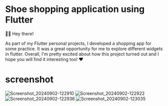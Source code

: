 # Shoe shopping application using Flutter

🤖👋 Hey there!

As part of my Flutter personal projects, I developed a shopping app for some practice. It was a great opportunity for me to explore different widgets in flutter.
Overall, I'm pretty excited about how this project turned out and I hope you will find it interesting too! ❤️

# screenshot 

![Screenshot_20240902-122910](https://github.com/user-attachments/assets/040be104-78d7-4f53-a4d4-9f50806c13a9)
![Screenshot_20240902-122922](https://github.com/user-attachments/assets/54e1b752-d232-46f6-8f34-7909268c4fb9)
![Screenshot_20240902-122936](https://github.com/user-attachments/assets/bfc3846f-2572-4d2b-9b69-2cd235665415)
![Screenshot_20240902-123035](https://github.com/user-attachments/assets/51739edb-6568-4ee5-8f2d-dc0f52890676)
